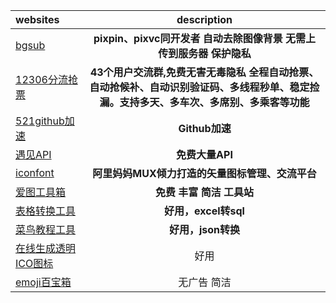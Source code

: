 
| **websites** | **description** | 
| :-----| :----: | 
| [bgsub](https://bgsub.cn/pages/#/about ) | **pixpin、pixvc同开发者 自动去除图像背景 无需上传到服务器 保护隐私** | 
|[12306分流抢票](https://www.bypass.cn/)| **43个用户交流群,免费无害无毒隐私 全程自动抢票、自动抢候补、自动识别验证码、多线程秒单、稳定捡漏。支持多天、多车次、多席别、多乘客等功能** |
| [521github加速](https://521github.com/download.php)| **Github加速** |
| [遇见API](https://api.yujn.cn/)| **免费大量API** | 
| [iconfont](www.iconfont.cn/)| **阿里妈妈MUX倾力打造的矢量图标管理、交流平台** |
| [爱图工具箱](https://www.itutool.com/)| **免费 丰富 简洁 工具站** | 
| [表格转换工具](https://tableconvert.com/)| **好用，excel转sql** |
| [菜鸟教程工具](https://www.jyshare.com/front-end/53/)|**好用，json转换** |
| [在线生成透明ICO图标](https://www.ico51.cn/)|  好用  |
| [emoji百宝箱](https://emoji6.com/)| 无广告 简洁 |


